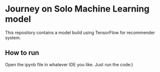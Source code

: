 # Journey on Solo Machine Learning model

This repository contains a model build using TensorFlow for recommender system.

## How to run

Open the ipynb file in whatever IDE you like. Just run the code:)
